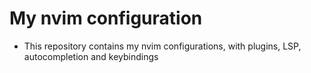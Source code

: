 # My nvim configuration
- This repository contains my nvim configurations, with plugins, LSP, autocompletion and keybindings
